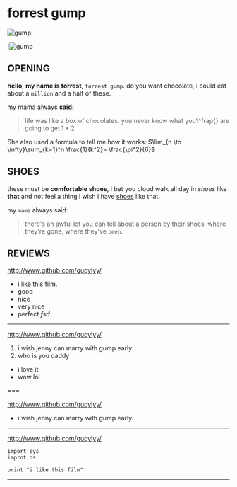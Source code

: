 # forrest gump

![gump](http://a1.att.hudong.com/24/64/01300001178110130097643491565.jpg)

!![gump](https://www.youtube.com/watch?v=uPIEn0M8su0)


## OPENING

**hello**, **my name is forrest**, `forrest gump`. do you want chocolate, i could eat about a `million` and a half of these. 

my mama always **said:** 

> life was like a box of chocolates. 
> you never know what you1^frap{} are going to get.$1\times2$

She also used a formula to tell me how it works: $\lim_{n \to \infty}\sum_{k=1}^n \frac{1}{k^2}= \frac{\pi^2}{6}$

## SHOES

these must be  **comfortable shoes**, i bet you cloud walk all day in _shoes_ like **that** and not feel a thing.i wish i have [shoes](http://www.taobao.com/) like that. 

my `mama` always said: 

> there's an awful lot you can tell about a person by their shoes.
> where they're gone, where they've `been`.

## REVIEWS

<http://www.github.com/guoylyy/>

* i like this film.
* good
* nice
* very nice
* perfect
*fsd*

---
<http://www.github.com/guoylyy/>

1. i wish jenny can marry with gump early.
2. who is you daddy
* i love it
* wow lol

===

<http://www.github.com/guoylyy/>

+ i wish jenny can marry with gump early.

* * *


<http://www.github.com/guoylyy/>

```
import sys
improt os

print "i like this film"

```

* * *